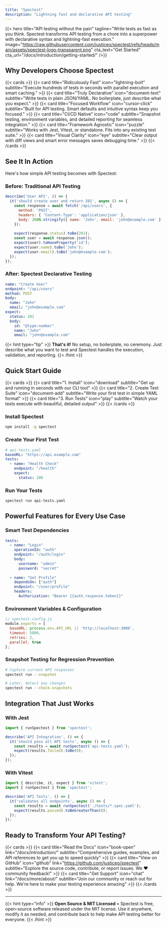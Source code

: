```yaml
---
title: "Spectest"
description: "Lightning fast and declarative API testing"
---
```


{{< hero title="API testing without the pain" tagline="Write tests as fast as you think. Spectest transforms API testing from a chore into a superpower with declarative syntax and lightning-fast execution." image="https://raw.githubusercontent.com/justiceo/spectest/refs/heads/main/assets/spectest-logo-transparent.png" cta_text="Get Started" cta_url="/docs/introduction/getting-started/" />}}

## Why Developers Choose Spectest

{{< cards >}}
{{< card title="Ridiculously Fast" icon="lightning-bolt" subtitle="Execute hundreds of tests in seconds with parallel execution and smart caching." >}}
{{< card title="Truly Declarative" icon="document-text" subtitle="Write tests in plain JSON/YAML. No boilerplate, just describe what you expect." >}}
{{< card title="Focused Workflow" icon="cursor-click" subtitle="Built for API testing. Smart defaults and intuitive syntax keep you focused." >}}
{{< card title="CI/CD Native" icon="code" subtitle="Snapshot testing, environment variables, and detailed reporting for seamless integration." >}}
{{< card title="Framework Agnostic" icon="puzzle" subtitle="Works with Jest, Vitest, or standalone. Fits into any existing test suite." >}}
{{< card title="Visual Clarity" icon="eye" subtitle="Clear output with diff views and smart error messages saves debugging time." >}}
{{< /cards >}}

## See It In Action

Here's how simple API testing becomes with Spectest:

### Before: Traditional API Testing
```javascript
describe('User API', () => {
  it('should create user and return 201', async () => {
    const response = await fetch('/api/users', {
      method: 'POST',
      headers: { 'Content-Type': 'application/json' },
      body: JSON.stringify({ name: 'John', email: 'john@example.com' })
    });
    
    expect(response.status).toBe(201);
    const user = await response.json();
    expect(user).toHaveProperty('id');
    expect(user.name).toBe('John');
    expect(user.email).toBe('john@example.com');
  });
});
```

### After: Spectest Declarative Testing
```yaml
name: "Create User"
endpoint: "/api/users"
method: POST
body:
  name: "John"
  email: "john@example.com"
expect:
  status: 201
  body:
    id: "@type:number"
    name: "John"
    email: "john@example.com"
```

{{< hint type="tip" >}}
**That's it!** No setup, no boilerplate, no ceremony. Just describe what you want to test and Spectest handles the execution, validation, and reporting.
{{< /hint >}}

## Quick Start Guide

{{< cards >}}
{{< card title="1. Install" icon="download" subtitle="Get up and running in seconds with our CLI tool" >}}
{{< card title="2. Create Test Suite" icon="document-add" subtitle="Write your first test in simple YAML format" >}}
{{< card title="3. Run Tests" icon="play" subtitle="Watch your tests execute with beautiful, detailed output" >}}
{{< /cards >}}

### Install Spectest
```bash
npm install -g spectest
```

### Create Your First Test
```yaml
# api-tests.yaml
baseURL: "https://api.example.com"
tests:
  - name: "Health Check"
    endpoint: "/health"
    expect:
      status: 200
```

### Run Your Tests
```bash
spectest run api-tests.yaml
```

## Powerful Features for Every Use Case

### Smart Test Dependencies
```yaml
tests:
  - name: "Login"
    operationId: "auth"
    endpoint: "/auth/login"
    body:
      username: "admin"
      password: "secret"
    
  - name: "Get Profile"
    dependsOn: ["auth"]
    endpoint: "/user/profile"
    headers:
      Authorization: "Bearer {{auth.response.token}}"
```

### Environment Variables & Configuration
```javascript
// spectest.config.js
module.exports = {
  baseURL: process.env.API_URL || 'http://localhost:3000',
  timeout: 5000,
  retries: 2,
  parallel: true
};
```

### Snapshot Testing for Regression Prevention
```bash
# Capture current API responses
spectest run --snapshot

# Later, detect any changes
spectest run --check-snapshots
```

## Integration That Just Works

### With Jest
```javascript
import { runSpectest } from 'spectest';

describe('API Integration', () => {
  it('should pass all API tests', async () => {
    const results = await runSpectest('api-tests.yaml');
    expect(results.failed).toBe(0);
  });
});
```

### With Vitest
```javascript
import { describe, it, expect } from 'vitest';
import { runSpectest } from 'spectest';

describe('API Tests', () => {
  it('validates all endpoints', async () => {
    const results = await runSpectest('./tests/*.spec.yaml');
    expect(results.passed).toBeGreaterThan(0);
  });
});
```

## Ready to Transform Your API Testing?

{{< cards >}}
{{< card title="Read the Docs" icon="book-open" link="/docs/introduction/" subtitle="Comprehensive guides, examples, and API references to get you up to speed quickly" >}}
{{< card title="View on GitHub" icon="github" link="https://github.com/justiceo/spectest" subtitle="Explore the source code, contribute, or report issues. We ❤️ community feedback!" >}}
{{< card title="Get Support" icon="chat" link="/docs/more/about/" subtitle="Join our community or reach out for help. We're here to make your testing experience amazing" >}}
{{< /cards >}}

---

{{< hint type="info" >}}
**Open Source & MIT Licensed** • Spectest is free, open-source software released under the MIT license. Use it anywhere, modify it as needed, and contribute back to help make API testing better for everyone.
{{< /hint >}}